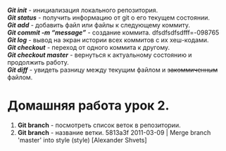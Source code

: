   
***Git init*** - инициализация локального репозитория.  
***Git status*** - получить информацию от git о его текущем состоянии.  
***Git add*** - добавить файл или файлы к следующему коммиту.  
***Git commit -m “message”*** - создание коммита.  dfsdfsdfsdfff=-098765
***Git log*** - вывод на экран истории всех коммитов с их хеш-кодами.  
***Git checkout*** - переход от одного коммита к другому.  
***Git checkout master*** - вернуться к актуальному состоянию и продолжить работу.  
***Git diff*** - увидеть разницу между текущим файлом и  ~~закоммиченным~~ файлом.  
# Домашняя работа урок 2.  
1. **Git branch** - посмотреть список веток в репозитории.  
2. **Git branch** - название ветки. 
 5813a3f 2011-03-09 | Merge branch 'master' into style (style) [Alexander Shvets]



